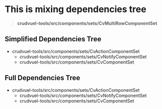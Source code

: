 # This is mixing dependencies tree

> **crudvuel-tools/src/components/sets/CvMultiRowComponentSet**

## Simplified Dependencies Tree

* crudvuel-tools/src/components/sets/CvActionComponentSet
  * crudvuel-tools/src/components/sets/CvNotifyComponentSet
  * crudvuel-tools/src/components/sets/CvComponentSet

## Full Dependencies Tree

* crudvuel-tools/src/components/sets/CvActionComponentSet
  * crudvuel-tools/src/components/sets/CvNotifyComponentSet
  * crudvuel-tools/src/components/sets/CvComponentSet
